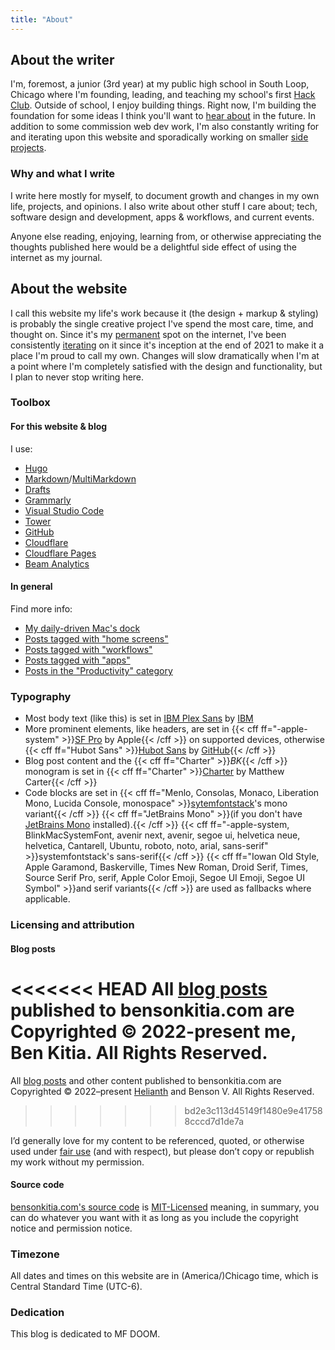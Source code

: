 ```yaml
---
title: "About"
---
```


## About the writer

I'm, foremost, a junior (3rd year) at my public high school in South Loop, Chicago where I'm founding, leading, and teaching my school's first [Hack Club](https://hackclub.com). Outside of school, I enjoy building things. Right now, I'm building the foundation for some ideas I think you'll want to [hear about](/subscribe/#project-updates) in the future. In addition to some commission web dev work, I'm also constantly writing for and iterating upon this website and sporadically working on smaller [side projects](/projects).

### Why and what I write

I write here mostly for myself, to document growth and changes in my own life, projects, and opinions. I also write about other stuff I care about; tech, software design and development, apps & workflows, and current events.

Anyone else reading, enjoying, learning from, or otherwise appreciating the thoughts published here would be a delightful side effect of using the internet as my journal.

## About the website

I call this website my life's work because it (the design + markup & styling) is probably the single creative project I've spend the most care, time, and thought on. Since it's my [permanent](/tags/content-permanence/) spot on the internet, I've been consistently [iterating](https://github.com/bensonkitia/bensonkitia.com/commits/main) on it since it's inception at the end of 2021 to make it a place I'm proud to call my own. Changes will slow dramatically when I'm at a point where I'm completely satisfied with the design and functionality, but I plan to never stop writing here.

### Toolbox

#### For this website & blog

I use:

- [Hugo](https://gohugo.io/)
- [Markdown](https://daringfireball.net/projects/markdown/)/[MultiMarkdown](https://fletcherpenney.net/multimarkdown/)
- [Drafts](https://getdrafts.com)
- [Grammarly](https://grammarly.com/)
- [Visual Studio Code](https://code.visualstudio.com/)
- [Tower](https://www.git-tower.com/mac)
- [GitHub](https://github.com/)
- [Cloudflare](https://www.cloudflare.com/)
- [Cloudflare Pages](https://pages.cloudflare.com/)
- [Beam Analytics](https://beamanalytics.io/)

#### In general

Find more info:

- [My daily-driven Mac's dock](https://www.dockhunt.com/users/bensonkitia)
- [Posts tagged with "home screens"](https://bensonkitia.com/tags/home-screens/)
- [Posts tagged with "workflows"](https://bensonkitia.com/tags/workflows/)
- [Posts tagged with "apps"](https://bensonkitia.com/tags/apps/)
- [Posts in the "Productivity" category](https://bensonkitia.com/categories/productivity/)

### Typography

- Most body text (like this) is set in [IBM Plex Sans](https://fonts.google.com/specimen/IBM+Plex+Sans) by [IBM](https://www.ibm.com/plex/)
- More prominent elements, like headers, are set in {{< cff ff="-apple-system" >}}[SF Pro](https://developer.apple.com/fonts/) by Apple{{< /cff >}} on supported devices, otherwise {{< cff ff="Hubot Sans" >}}[Hubot Sans](https://github.com/github/hubot-sans) by [GitHub](https://github.com/mona-sans){{< /cff >}}
- Blog post content and the {{< cff ff="Charter" >}}*BK*{{< /cff >}} monogram is set in {{< cff ff="Charter" >}}[Charter](https://practicaltypography.com/charter.html) by Matthew Carter{{< /cff >}}
- Code blocks are set in {{< cff ff="Menlo, Consolas, Monaco, Liberation Mono, Lucida Console, monospace" >}}[sytemfontstack](https://systemfontstack.com/)'s mono variant{{< /cff >}} {{< cff ff="JetBrains Mono" >}}(if you don't have [JetBrains Mono](https://www.jetbrains.com/lp/mono/) installed).{{< /cff >}} {{< cff ff="-apple-system, BlinkMacSystemFont, avenir next, avenir, segoe ui, helvetica neue, helvetica, Cantarell, Ubuntu, roboto, noto, arial, sans-serif" >}}systemfontstack's sans-serif{{< /cff >}} {{< cff ff="Iowan Old Style, Apple Garamond, Baskerville, Times New Roman, Droid Serif, Times, Source Serif Pro, serif, Apple Color Emoji, Segoe UI Emoji, Segoe UI Symbol" >}}and serif variants{{< /cff >}} are used as fallbacks where applicable.

### Licensing and attribution

#### Blog posts

<<<<<<< HEAD
All [blog posts](https://bensonkitia.com/blog) published to bensonkitia.com are Copyrighted © 2022-present me, Ben Kitia. All Rights Reserved.
=======
All [blog posts](https://bensonkitia.com/blog) and other content published to bensonkitia.com are Copyrighted © 2022–present [Helianth](https://helianth.co/) and Benson V. All Rights Reserved.
>>>>>>> bd2e3c113d45149f1480e9e417588cccd7d1de7a

I’d generally love for my content to be referenced, quoted, or otherwise used under [fair use](https://en.wikipedia.org/wiki/Fair_use) (and with respect), but please don’t copy or republish my work without my permission.

#### Source code

[bensonkitia.com's source code](https://github.com/bensonkitia/bensonkitia.com) is [MIT-Licensed](https://github.com/bensonkitia/bensonkitia.com/blob/main/LICENSE) meaning, in summary, you can do whatever you want with it as long as you include the copyright notice and permission notice.

### Timezone

All dates and times on this website are in (America/)Chicago time, which is Central Standard Time (UTC-6).

### Dedication

This blog is dedicated to MF DOOM.
